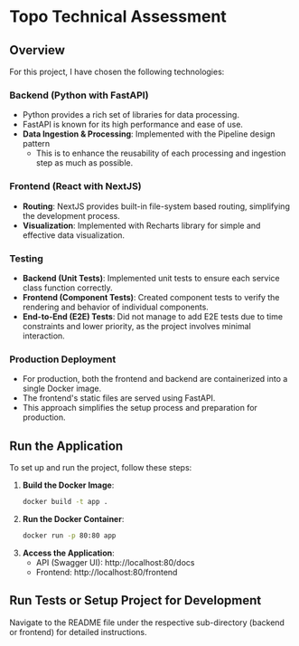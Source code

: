 # Topo Technical Assessment

## Overview
For this project, I have chosen the following technologies:

### Backend (Python with FastAPI)
- Python provides a rich set of libraries for data processing.
- FastAPI is known for its high performance and ease of use.
- **Data Ingestion & Processing**: Implemented with the Pipeline design pattern
    - This is to enhance the reusability of each processing and ingestion step as much as possible.

### Frontend (React with NextJS)
- **Routing**: NextJS provides built-in file-system based routing, simplifying the development process.
- **Visualization**: Implemented with Recharts library for simple and effective data visualization.

### Testing
- **Backend (Unit Tests)**: Implemented unit tests to ensure each service class function correctly.
- **Frontend (Component Tests)**: Created component tests to verify the rendering and behavior of individual components.
- **End-to-End (E2E) Tests**: Did not manage to add E2E tests due to time constraints and lower priority, as the project involves minimal interaction.

### Production Deployment
- For production, both the frontend and backend are containerized into a single Docker image.  
- The frontend's static files are served using FastAPI.  
- This approach simplifies the setup process and preparation for production.


## Run the Application
To set up and run the project, follow these steps:

1. **Build the Docker Image**:
   ```bash
   docker build -t app .
   ```
2. **Run the Docker Container**:
    ```bash
    docker run -p 80:80 app
    ```
3. **Access the Application**:
    - API (Swagger UI): http://localhost:80/docs
    - Frontend: http://localhost:80/frontend


## Run Tests or Setup Project for Development
Navigate to the README file under the respective sub-directory (backend or frontend) for detailed instructions.
